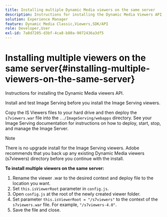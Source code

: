 ```yaml
---
title: Installing multiple Dynamic Media viewers on the same server
description: Instructions for installing the Dynamic Media Viewers API.
solution: Experience Manager
feature: Dynamic Media Classic,Viewers,SDK/API
role: Developer,User
exl-id: 7a8d7205-d3bf-4ca8-b80a-9072436a3df5
---
```

# Installing multiple viewers on the same server{#installing-multiple-viewers-on-the-same-server}

<!-- Updated April 06, 2021 from https://wiki.corp.adobe.com/pages/viewpage.action?spaceKey=scene7qa&title=s7Viewers%2C+S7SDK%2C+S7OnDemand+Release+Notes - Contact is Sasha -->

Instructions for installing the Dynamic Media viewers API.

Install and test Image Serving before you install the Image Serving viewers.

Copy the IS Viewers files to your hard drive and then deploy the `s7viewers.war` file into the `../ImageServing/webapps` directory. See your Image Serving documentation for instructions on how to deploy, start, stop, and manage the Image Server.

>[!NOTE]
>
>There is no upgrade install for the Image Serving viewers. Adobe recommends that you back up any existing Dynamic Media viewers (s7viewers) directory before you continue with the install.

**To install multiple viewers on the same server:**

1. Rename the viewer .war to the desired context and deploy file to the location you want.
1. Set `this.isViewerRoot` parameter in `config.js`.
1. Open `config.js` at the root of the newly created viewer folder.
1. Set parameter `this.isViewerRoot = "/s7viewers"` to the context of the `s7viewers.war` file. For example, `"/s7viewers-4.0"`.
1. Save the file and close.
